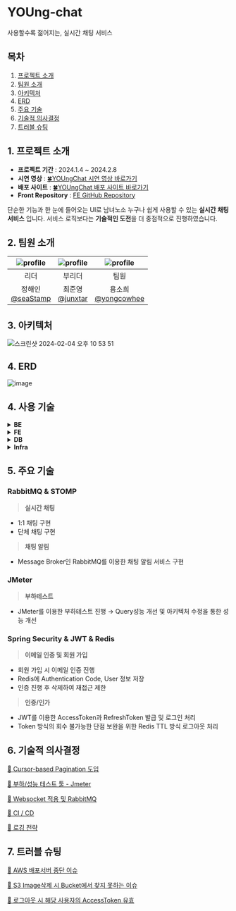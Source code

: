 # YOUng-chat

사용할수록 젊어지는, 실시간 채팅 서비스

## 목차

1. [프로젝트 소개](#1.-프로젝트-소개)
2. [팀원 소개](#2-팀원-소개)
3. [아키텍처](#3-아키텍처)
4. [ERD](#4-erd)
5. [주요 기술](#5-주요-기술)
6. [기술적 의사결정](#6-기술적-의사결정)
7. [트러블 슈팅](#7-트러블-슈팅)

## 1. 프로젝트 소개

* **프로젝트 기간** : 2024.1.4 ~ 2024.2.8
* **시연 영상** : [🍀YOUngChat 시연 영상 바로가기](https://www.youtube.com/watch?v=WZ4JzStrWnI)
* **배포 사이트** : [🍀YOUngChat 배포 사이트 바로가기](https://youngchat.store)
* **Front Repository** : [FE GitHub Repository](https://github.com/Just-Clover/YOUng-chat-frontend)

단순한 기능과 한 눈에 들어오는 UI로 남녀노소 누구나 쉽게 사용할 수 있는 **실시간 채팅 서비스** 입니다.
서비스 로직보다는 **기술적인 도전**을 더 중점적으로 진행하였습니다.

## 2. 팀원 소개

| ![profile](https://avatars.githubusercontent.com/u/73452223?v=4) | ![profile](https://avatars.githubusercontent.com/u/75934088?v=4) | ![profile](https://avatars.githubusercontent.com/u/109781694?v=4) |
|:----------------------------------------------------------------:|:----------------------------------------------------------------:|:-----------------------------------------------------------------:|
|                                리더                                |                               부리더                                |                                팀원                                 |
|        정해인</br> [@seaStamp](https://github.com/seaStamp)         |         최준영 </br> [@junxtar](https://github.com/junxtar)         |       용소희</br>[@yongcowhee](https://github.com/yongcowhee)        |

## 3. 아키텍처

![스크린샷 2024-02-04 오후 10 53 51](https://github.com/Just-Clover/YOUng-chat-backend/assets/73452223/887acc02-6be4-4f26-a29e-4389336d6597)

## 4. ERD

![image](https://github.com/Just-Clover/YOUng-chat-backend/assets/73452223/27818c10-e5c2-49cf-9411-b5bc7f0632c5)

## 4. 사용 기술

<details>
<summary><b>BE</b></summary>

- Java 17
- Spring boot 3.1.7
- Spring Security 3.2.2
- JWT 0.11.5
- Spring Data JPA 3.1.7
- Spring Data Redis 3.1.7
- QueryDSL 5.0.0
- WebSocket 3.2.2
- RabbitMQ 3.12.12
- STOMP 3.2.2

</details>

<details>
<summary><b>FE</b></summary>

- React
- Vite
- Mui
- Zustand
- Axios
- rabbitmq-client
- stompjs

</details>

<details>
<summary><b>DB</b></summary>

- MySQL 8.0.35
- Redis 7.2
- H2 2.2.220

</details>

<details>
<summary><b>Infra</b></summary>

- EC2
- ECR
- S3
- LoadBalancer(ALB)
- CodeDeploy
- RDS(MySQL)
- Route53
- ElastiCache(Redis)
- CloudFront
- Docker

</details>

## 5. 주요 기술

### RabbitMQ & STOMP

> **실시간 채팅**

- 1:1 채팅 구현
- 단체 채팅 구현

> **채팅 알림**

- Message Broker인 RabbitMQ를 이용한 채팅 알림 서비스 구현

### JMeter

> **부하테스트**

- JMeter를 이용한 부하테스트 진행 → Query성능 개선 및 아키텍처 수정을 통한 성능 개선

### Spring Security & JWT & Redis

> **이메일 인증 및 회원 가입**

- 회원 가입 시 이메일 인증 진행
- Redis에 Authentication Code, User 정보 저장
- 인증 진행 후 삭제하여 재접근 제한

> **인증/인가**

- JWT를 이용한 AccessToken과 RefreshToken 발급 및 로그인 처리
- Token 방식의 회수 불가능한 단점 보완을 위한 Redis TTL 방식 로그아웃 처리

## 6. 기술적 의사결정

[🔗 Cursor-based Pagination 도입](https://github.com/Just-Clover/YOUng-chat-backend/wiki/Cusor%E2%80%90based-Paginantion-%EB%8F%84%EC%9E%85)

[🔗 부하/성능 테스트 툴 - Jmeter](https://github.com/Just-Clover/YOUng-chat-backend/wiki/%EB%B6%80%ED%95%98-%EC%84%B1%EB%8A%A5-%ED%85%8C%EC%8A%A4%ED%8A%B8-%ED%88%B4-Jmeter)

[🔗 Websocket 적용 및 RabbitMQ](https://github.com/Just-Clover/YOUng-chat-backend/wiki/Websocket-%EC%A0%81%EC%9A%A9-%EB%B0%8F-RabbitMQ#1-websocket-%EB%8F%84%EC%9E%85)

[🔗 CI / CD](https://github.com/Just-Clover/YOUng-chat-backend/wiki/CI-CD)

[🔗 로깅 전략](https://github.com/Just-Clover/YOUng-chat-backend/wiki/%EB%A1%9C%EA%B9%85-%EC%A0%84%EB%9E%B5)

## 7. 트러블 슈팅

[🔗 AWS 배포서버 중단 이슈](https://github.com/Just-Clover/YOUng-chat-backend/wiki/AWS-%EB%B0%B0%ED%8F%AC-%EC%84%9C%EB%B2%84-%EC%A4%91%EB%8B%A8-%EC%9D%B4%EC%8A%88)

[🔗 S3 Image삭제 시 Bucket에서 찾지 못하는 이슈](https://github.com/Just-Clover/YOUng-chat-backend/wiki/S3-Image-%EC%82%AD%EC%A0%9C-%EC%8B%9C-Bucket-%EC%97%90%EC%84%9C-%EC%B0%BE%EC%A7%80-%EB%AA%BB%ED%95%98%EB%8A%94-%EC%9D%B4%EC%8A%88)

[🔗 로그아웃 시 해당 사용자의 AccessToken 유효](https://github.com/Just-Clover/YOUng-chat-backend/wiki/%EB%A1%9C%EA%B7%B8%EC%95%84%EC%9B%83%EC%8B%9C-%ED%95%B4%EB%8B%B9-%EC%82%AC%EC%9A%A9%EC%9E%90%EC%9D%98-AccessToken-%EC%9C%A0%ED%9A%A8%EA%B8%B0%EA%B0%84-%EC%9D%B4%EC%8A%88)
